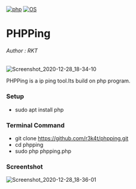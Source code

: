 [![php](https://img.shields.io/badge/PHP-7-blue.svg)](https://www.php.net/releases/index.php)
[![OS](https://img.shields.io/badge/Tested%20On-Linux-blue.svg)](https://en.wikipedia.org/wiki/Linux)

# PHPPing

<h6>Author : RKT</h6>

![Screenshot_2020-12-28_18-34-10](https://user-images.githubusercontent.com/69615463/103218129-37553e00-4940-11eb-983f-76edc34ac234.png)

PHPPing is a  ip ping tool.Its build on php program.

### Setup ###

+ sudo apt install php

### Terminal Command ###

+ git clone https://github.com/r3k4t/phpping.git
+ cd phpping
+ sudo php phpping.php 

### Screentshot ###

![Screenshot_2020-12-28_18-36-01](https://user-images.githubusercontent.com/69615463/103218160-52c04900-4940-11eb-9e74-d560af145454.png)
